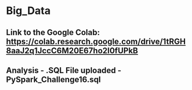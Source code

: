 # Big_Data
  
## Link to the Google Colab: https://colab.research.google.com/drive/1tRGH8aaJ2q1JccC6M20E67ho2I0fUPkB
  
## Analysis - .SQL File uploaded - PySpark_Challenge16.sql
